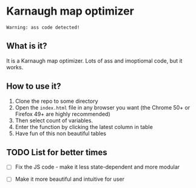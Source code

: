 # Karnaugh map optimizer

`Warning: ass code detected!`

## What is it?

It is a Karnaugh map optimizer. Lots of ass and imoptiomal code, but it works. 

## How to use it?

1. Clone the repo to some directory
2. Open the `index.html` file in any browser you want (the Chrome 50+ or Firefox 49+ are highly recommended)
3. Then select count of variables.
4. Enter the function by clicking the latest column in table
5. Have fun of this non beautiful tables

## TODO List for better times

 - [ ] Fix the JS code - make it less state-dependent and more modular
 - [ ] Make it more beautiful and intuitive for user


